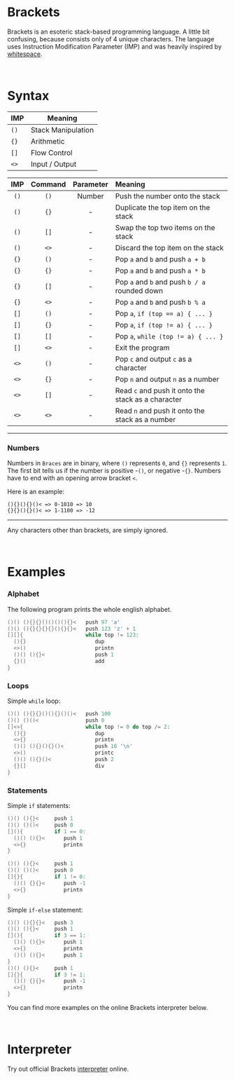 # Brackets

Brackets is an esoteric stack-based programming language. A little bit confusing, because consists only of 4 unique characters. The language uses Instruction Modification Parameter (IMP) and was heavily inspired by [whitespace](https://en.wikipedia.org/wiki/Whitespace_(programming_language)).

&nbsp;
# Syntax

| IMP  | Meaning            |
| ---  | -------            |
| `()` | Stack Manipulation |
| `{}` | Arithmetic         |
| `[]` | Flow Control       |
| `<>` | Input / Output     |

| IMP  | Command | Parameter | Meaning                                             |
| :-:  | :-----: | :-------: | :------                                             |
| `()` | `()`    | Number    | Push the number onto the stack                      |
| `()` | `{}`    | -         | Duplicate the top item on the stack                 |
| `()` | `[]`    | -         | Swap the top two items on the stack                 |
| `()` | `<>`    | -         | Discard the top item on the stack                   |
| `{}` | `()`    | -         | Pop `a` and `b` and push `a + b`                    |
| `{}` | `{}`    | -         | Pop `a` and `b` and push `a * b`                    |
| `{}` | `[]`    | -         | Pop `a` and `b` and push `b / a` rounded down       |
| `{}` | `<>`    | -         | Pop `a` and `b` and push `b % a`                    |
| `[]` | `()`    | -         | Pop `a`, `if (top == a) { ... }`                    |
| `[]` | `{}`    | -         | Pop `a`, `if (top != a) { ... }`                    |
| `[]` | `[]`    | -         | Pop `a`, `while (top != a) { ... }`                 |
| `[]` | `<>`    | -         | Exit the program                                    |
| `<>` | `()`    | -         | Pop `c` and output `c` as a character               |
| `<>` | `{}`    | -         | Pop `n` and output `n` as a number                  |
| `<>` | `[]`    | -         | Read `c` and push it onto the stack as a character  |
| `<>` | `<>`    | -         | Read `n` and push it onto the stack as a number     |

___
### Numbers

Numbers in `Braces` are in binary, where `()` represents `0`, and `{}` represents `1`.
The first bit tells us if the number is positive -`()`, or negative -`{}`. Numbers have to end with an opening arrow bracket `<`.

Here is an example:
```
(){}(){}()< => 0-1010 => 10
{}{}(){}()< => 1-1100 => -12
```
___
Any characters other than brackets, are simply ignored.

&nbsp;
# Examples

### Alphabet

The following program prints the whole english alphabet.

```c
()() (){}{}()()()(){}<   push 97 'a'
()() (){}{}{}{}(){}{}<   push 123 'z' + 1
[][]{                    while top != 123:
  (){}                      dup
  <>()                      printn
  ()() (){}<                push 1
  {}()                      add
}
```

### Loops

Simple `while` loop:
```c
()() (){}{}()(){}()()<   push 100
()() ()()<               push 0
[]<>{                    while top != 0 do top /= 2:
  (){}                      dup
  <>{}                      printn
  ()() (){}(){}()<          push 10 '\n'
  <>()                      printc
  ()() (){}()<              push 2
  {}[]                      div
}
```

### Statements

Simple `if` statements:
```c
()() (){}<     push 1
()() ()()<     push 0
[](){          if 1 == 0:
  ()() (){}<      push 1
  <>{}            printn
}

()() (){}<     push 1
()() ()()<     push 0
[]{}{          if 1 != 0:
  ()() {}{}<      push -1
  <>{}            printn
}
```

Simple `if-else` statement:
```c
()() (){}{}<   push 3
()() (){}<     push 1
[](){          if 3 == 1:
  ()() (){}<      push 1
  <>{}            printn
  ()() (){}<      push 1
}
()() (){}<     push 1
[]{}{          if 3 != 1:
  ()() {}{}<      push -1
  <>{}            printn
}
```

You can find more examples on the online Brackets interpreter below.

&nbsp;
# Interpreter

Try out official Brackets [interpreter](https://kvbc.github.io/brackets/interpreter/) online.
